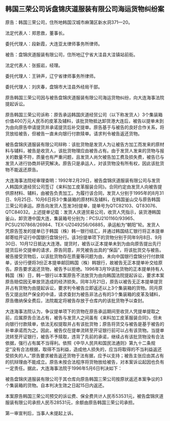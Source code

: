 ## 韩国三荣公司诉盘锦庆道服装有限公司海运货物纠纷案

原告：韩国三荣公司，住所地韩国汉城市麻蒲区新水洞371—20。

法定代表人：郑恩救，董事长。

委托代理人：段新霞，大连亚太律师事务所律师。

被告：盘锦庆道服装有限公司，住所地辽宁省大洼县大洼镇站前街。

法定代表人：张振岩，经理。

委托代理人：王钟声，辽宁省律师事务所律师。

委托代理人：刘庆春，盘锦市大洼县外经局干部。

原告韩国三荣公司因与被告盘锦庆道服装有限公司海运货物纠纷，向大连海事法院提起诉讼。

原告韩国三荣公司诉称：原告承运韩国庆道经贸公司（以下称发货人）3个集装箱价值400万元人民币的皮革及辅料，该批货物抵达卸货港大连后，被告以提单未到为由向原告申请提货并承诺提货后补交提单。原告基于与被告的良好合作关系，将货放给被告，但被告一直未向银行付款赎单。请求判令被告返还货物。

被告盘锦庆道服装有限公司辩称：该批货物是发货人为让被告方加工而发来的原材料与辅料，被告是收货人，该批货物理应由被告占有。由于发货人发来的货物与报关的数量不符，质量也有严重问题，且发货人尚欠被告加工费及损失费，被告已与发货人进行协商并研究解决。原告只是承运人，对该货物没有所有权，因此该批货物不能返还原告。

大连海事法院经审理查明：1992年2月29日，被告盘锦庆道服装有限公司与发货人韩国庆道经贸公司签订《来料加工皮革服装合同》。合同约定由发货人向被告提供原材料、辅料，由被告负责加工。为履行该合同，发货人分别于1995年的8月31日、9月25日、10月6日将3个集装箱的原材料及辅料，在韩国釜山交与原告韩国三荣公司承运。原告向发货人签发3份提单，提单号为QTC82103、QT83076、QTC84032。上述提单记载：发货人庆道贸易公司，收货人凭指示，装货港韩国釜山，卸货港中国大连，集装箱号分别为：PCSU2101160/93965、PCSU2107868/26984、TEX-UZ049256/06885，承运船为“朝阳”轮。发货人凭原告签发的提单已于韩国（株）韩一银行结汇，并通过韩国结汇银行将正本提单邮寄给开证行中国银行盘锦分行。该3份提单项下的货物分别于同年9月8日、9月30日、10月12日抵达大连港。提货时，被告以正本提单未到为由向原告提出先行提货后补交提单的请求，原告同意，并凭被告出具的“保函”，将该批货交与被告。被告接受货物后，以该批货物存在质量等问题为由，未向中国银行盘锦分行付款赎单，该分行便将3份正本提单邮回韩国（株）韩银行，故被告无正本提单补交给原告。原告要求返还货物，被告予以拒绝。1996年3月19该批货物的正本提单持有人韩国（株）日，韩一银行以本案原告不法放货为由向韩国法院提起诉讼，要求本案原告赔偿因无单放货造成的经济损失。同年3月21日，原告以被告无正本提单提货并占有货物为由提起诉讼，要求判令被告立即返还以上3个集装箱的货物。同月原告又提出财产保全的中请，请求查封为被告非法占有的3个集装箱的皮革及辅料，原告缴纳保全费后，法院裁定将被告存放于仓库内的该批货物予以查封。

大连海事法院认为，争议提单项下的货物在原告承运期间至收货人凭提单提取之前，应属原告合法占有，被告与发货人之间虽有《来料加工皮革服装合同》，但未向银行付款赎单，依法无权提取并占有该批货物；原告将货交与被告是基于被告的补单承诺而为之。因此，被告仅在提单流转至开证银行前可以占有该货物。当提单流转至开证银行，被告不予赎取，违背了先前的承诺，继续占有该批货物没有合法依据，强行占有属不当得利。依照《中华人民共和国民法通则》第九十二条规定“没有合法根据，取得不当利益，造成他人损失的，应当将取得的不当利益返还受损失的人。”原告要求被告返还货物于法有据，应予以支持；被告主张应由其占有的抗辩理由不能成立。原告未按合法程序将货物放给被告，对本案诉讼起因也负有一定责任。据此，大连海事法院于1996年5月6日判决如下：

被告盘锦庆道服装有限公司于其仓库向原告韩国三荣公司按原状返还本案争议的3个集装箱的货物。自本判决生效之日起15日内返还。

本案原告韩国三荣公司预交的诉讼费、保全费共计人民币53531元，被告盘锦庆道服装有限公司承担人民币28531元，余额由原告韩国三荣公司承担。

第一审宣判后，当事人未提起上诉。

